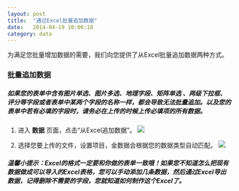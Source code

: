 ```yaml
---
layout: post
title:  "通过Excel批量追加数据"
date:   2014-04-19 10:06:18
category: data
---
```


为满足您批量增加数据的需要，我们向您提供了从Excel批量追加数据两种方式。

### 批量追加数据

##### 如果您的表单中含有图片单选、图片多选、地理字段、矩阵单选 、两级下拉框、评分等字段或者表单中某两个字段的名称一样，都会导致无法批量追加。以及您的表单中若有必填的字段时，请务必在上传的时候上传必填项的所有数据。


1. 进入 **数据** 页面，点击“从Excel追加数据”。
	![](http://jinshuju-help-pics.b0.upaiyun.com/images/batch-add-1.png)

2. 选择您要上传的文件，设置项目，金数据会根据您的数据类型自动匹配。
	![](http://jinshuju-help-pics.b0.upaiyun.com/images/batch-add-2.png)

##### 温馨小提示：Excel的格式一定要和你做的表单一致哦！如果您不知道怎么把现有数据做成可以导入的Excel表格，您可以手动添加几条数据，然后通过Excel导出数据，记得删除不需要的字段，您就知道如何制作这个Excel了。